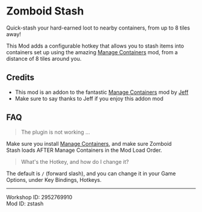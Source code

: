 # Zomboid Stash

Quick-stash your hard-earned loot to nearby containers, from up to 8 tiles away!

This Mod adds a configurable hotkey that allows you to stash items into containers set up using the amazing [Manage Containers](https://steamcommunity.com/sharedfiles/filedetails/?id=2650547917) mod, from a distance of 8 tiles around you.

## Credits

- This mod is an addon to the fantastic [Manage Containers](https://steamcommunity.com/sharedfiles/filedetails/?id=2650547917) mod by [Jeff](https://steamcommunity.com/profiles/76561198001361861)
- Make sure to say thanks to Jeff if you enjoy this addon mod

## FAQ

> The plugin is not working ...

Make sure you install [Manage Containers](https://steamcommunity.com/sharedfiles/filedetails/?id=2650547917), and make sure Zomboid Stash loads AFTER Manage Containers in the Mod Load Order.

> What's the Hotkey, and how do I change it?

The default is `/` (forward slash), and you can change it in your Game Options, under Key Bindings, Hotkeys.

----

Workshop ID: 2952769910\
Mod ID: zstash
